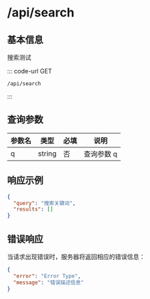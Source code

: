 # /api/search

## 基本信息

搜索测试

::: code-url GET
```
/api/search
```
:::

## 查询参数

| 参数名 | 类型     | 必填 | 说明     |
| --- | ------ | -- | ------ |
| q   | string | 否  | 查询参数 q |

## 响应示例

```json
{
  "query": "搜索关键词",
  "results": []
}
```

## 错误响应

当请求出现错误时，服务器将返回相应的错误信息：

```json
{
  "error": "Error Type",
  "message": "错误描述信息"
}
```
